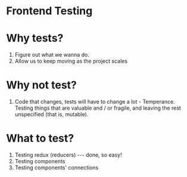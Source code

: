 # Frontend Testing

# Why tests?
  1. Figure out what we wanna do.
  2. Allow us to keep moving as the project scales

# Why not test?
  1. Code that changes, tests will have to change a lot
    - Temperance. Testing things that are valuable and / or fragile, and leaving the rest unspecified (that is, mutable).

# What to test?
  1. Testing redux (reducers) --- done, so easy!
  2. Testing components
  3. Testing components' connections